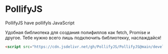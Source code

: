 # PollifyJS
PollifyJS have pollifyls JavaScript

Удобная библиотека для создания полифиллов как fetch, Promise и другое. Тебе нужно всего лишь подключить библиотекку, наслаждайся!
```html
<script src="https://cdn.jsdelivr.net/gh/PollifyJS/PollifyJS@main/development.js"></script>
```
